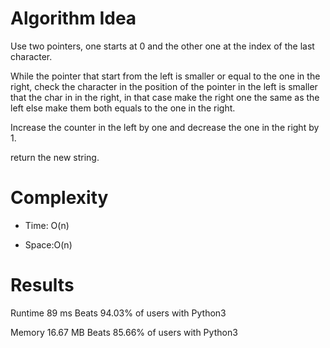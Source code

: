 # Algorithm Idea

Use two pointers, one starts at 0 and the other one at the index of the last character.

While the pointer that start from the left is smaller or equal to the one in the right, check the character in the position of the pointer in the left is smaller that the char in in the right, in that case make the right one the same as the left else make them both equals to the one in the right.

Increase the counter in the left by one and decrease the one in the right by 1.

return the new string.

# Complexity

- Time: O(n)

- Space:O(n)

# Results

Runtime
89
ms
Beats
94.03%
of users with Python3

Memory
16.67
MB
Beats
85.66%
of users with Python3